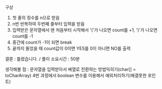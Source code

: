 구상
1. 첫 줄의 정수를 n으로 받음
2. n번 반복하여 두번째 줄부터 입력을 받음
3. 입력받은 문자열에서 맨 처음부터 시작해서 '('가 나오면 count를 +1, ')'가 나오면 count를 -1
4. 중간에 count가 -1이 되면 break
5. 끝까지 돌았을 때 count값이 0이면 YES를 0이 아니면 NO를 출력


결론 : 틀렸습니다. / 풀이 소요시간 : 50분

생각해볼 점 : 문자열을 입력받아서 배열로 전환하는 방법익히기(char[] = toCharArray)
            4번 과정에서 boolean 변수를 이용해서 예외처리하기(해결못한 포인트)
